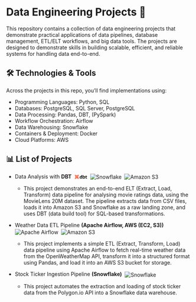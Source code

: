 # Data Engineering Projects 🚀

This repository contains a collection of data engineering projects that demonstrate practical applications of data pipelines, database management, ETL/ELT workflows, and big data tools. The projects are designed to demonstrate skills in building scalable, efficient, and reliable systems for handling data end-to-end.

## 🛠️ Technologies & Tools

Across the projects in this repo, you’ll find implementations using:
- Programming Languages: Python, SQL
- Databases: PostgreSQL, SQL Server, PostgreSQL
- Data Processing: Pandas, DBT, (PySpark)
- Workflow Orchestration: Airflow
- Data Warehousing: Snowflake
- Containers & Deployment: Docker
- Cloud Platforms: AWS

## 📊 List of Projects
- Data Analysis with **DBT** &nbsp;<img src="https://raw.githubusercontent.com/dbt-labs/dbt-styleguide/master/_includes/icons/dbt-logo-full.svg" alt="DBT" width="35" style="vertical-align:middle;"/> &nbsp;<img src="https://www.vectorlogo.zone/logos/snowflake/snowflake-icon.svg" alt="Snowflake" width="20" style="vertical-align:middle;"/> &nbsp;<img src="https://cdn.jsdelivr.net/gh/devicons/devicon/icons/amazonwebservices/amazonwebservices-original-wordmark.svg" alt="Amazon S3" width="25" style="vertical-align:middle;"/>
    - This project demonstrates an end-to-end ELT (Extract, Load, Transform) data pipeline for analysing movie ratings data, using the MovieLens 20M dataset. The pipeline extracts data from CSV files, loads it into Amazon S3 and Snowflake as a raw landing zone, and uses DBT (data build tool) for SQL-based transformations.

- Weather Data ETL Pipeline **(Apache Airflow, AWS (EC2, S3))** &nbsp;<img src="https://upload.wikimedia.org/wikipedia/commons/7/71/AirflowLogo.svg" alt="Apache Airflow" width="35" style="vertical-align:middle;"/> &nbsp;<img src="https://cdn.jsdelivr.net/gh/devicons/devicon/icons/amazonwebservices/amazonwebservices-original-wordmark.svg" alt="Amazon S3" width="25" style="vertical-align:middle;"/>
    - This project implements a simple ETL (Extract, Transform, Load) data pipeline using Apache Airflow to fetch real-time weather data from the OpenWeatherMap API, transform it into a structured format using Pandas, and load it into an AWS S3 bucket for storage.

- Stock Ticker Ingestion Pipeline **(Snowflake)** &nbsp;<img src="https://www.vectorlogo.zone/logos/snowflake/snowflake-icon.svg" alt="Snowflake" width="20" style="vertical-align:middle;"/>
    - This project automates the extraction and loading of stock ticker data from the Polygon.io API into a Snowflake data warehouse.